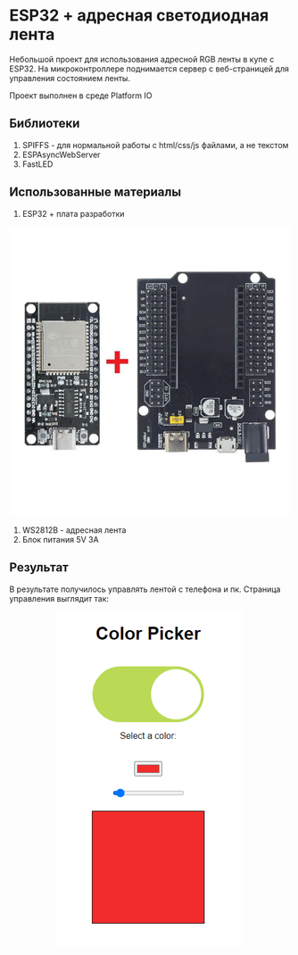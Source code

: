 # ESP32 + адресная светодиодная лента

Небольшой проект для использования адресной RGB ленты в купе с ESP32. На микроконтроллере поднимается сервер с веб-страницей для управления состоянием ленты.

Проект выполнен в среде Platform IO

## Библиотеки

1. SPIFFS - для нормальной работы с html/css/js файлами, а не текстом
2. ESPAsyncWebServer
3. FastLED

## Использованные материалы

1. ESP32 + плата разработки

<p align="center">
  <img src="images/ESP32.png?raw=true" alt="ESP32"/>
</p>

1. WS2812B - адресная лента
2. Блок питания 5V 3A

## Результат

В результате получилось управлять лентой с телефона и пк.
Страница управления выглядит так:

<p align="center">
  <img src="images/html_widget.png?raw=true" alt="Widget"/>
</p>
